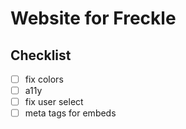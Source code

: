 # Website for Freckle

## Checklist

- [ ] fix colors
- [ ] a11y
- [ ] fix user select
- [ ] meta tags for embeds
